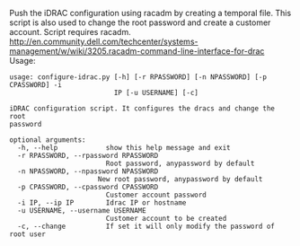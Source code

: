 Push the iDRAC configuration using racadm by creating a temporal file. This script is also used to change the root password and create a customer account. Script requires racadm.
http://en.community.dell.com/techcenter/systems-management/w/wiki/3205.racadm-command-line-interface-for-drac
Usage:
```
usage: configure-idrac.py [-h] [-r RPASSWORD] [-n NPASSWORD] [-p CPASSWORD] -i
                          IP [-u USERNAME] [-c]

iDRAC configuration script. It configures the dracs and change the root
password

optional arguments:
  -h, --help            show this help message and exit
  -r RPASSWORD, --rpassword RPASSWORD
                        Root password, anypassword by default
  -n NPASSWORD, --npassword NPASSWORD
                      New root password, anypassword by default
  -p CPASSWORD, --cpassword CPASSWORD
                        Customer account password
  -i IP, --ip IP        Idrac IP or hostname
  -u USERNAME, --username USERNAME
                        Customer account to be created
  -c, --change          If set it will only modify the password of root user
```

